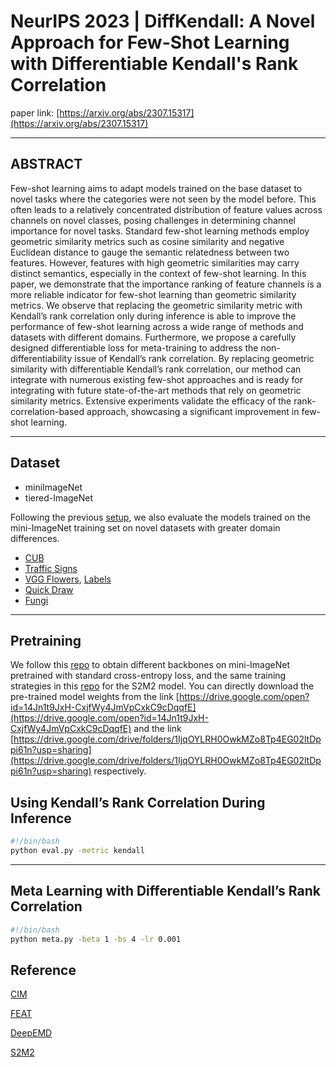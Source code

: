 # NeurIPS 2023 | DiffKendall: A Novel Approach for Few-Shot Learning with Differentiable Kendall's Rank Correlation

paper link: [https://arxiv.org/abs/2307.15317](https://arxiv.org/abs/2307.15317)

------

## ABSTRACT

Few-shot learning aims to adapt models trained on the base dataset to novel tasks where the categories were not seen by the model before. This often leads to a relatively concentrated distribution of feature values across channels on novel classes, posing challenges in determining channel importance for novel tasks. Standard few-shot learning methods employ geometric similarity metrics such as cosine similarity and negative Euclidean distance to gauge the semantic relatedness between two features. However, features with high geometric similarities may carry distinct semantics, especially in the context of few-shot learning. In this paper, we demonstrate that the importance ranking of feature channels is a more reliable indicator for few-shot learning than geometric similarity metrics. We observe that replacing the geometric similarity metric with Kendall’s rank correlation only during inference is able to improve the performance of few-shot learning across a wide range of methods and datasets with different domains. Furthermore, we propose a carefully designed differentiable loss for meta-training to address the non-differentiability issue of Kendall’s rank correlation. By replacing geometric similarity with differentiable Kendall’s rank correlation, our method can integrate with numerous existing few-shot approaches and is ready for integrating with future state-of-the-art methods that rely on geometric similarity metrics. Extensive experiments validate the efficacy of the rank-correlation-based approach, showcasing a significant improvement in few-shot learning.

------

## Dataset

- miniImageNet
- tiered-ImageNet

Following the previous [setup](https://github.com/Frankluox/Channel_Importance_FSL), we also evaluate the models trained on the mini-ImageNet training set on novel datasets with greater domain differences.

- [CUB](https://docs.google.com/uc?export=download&id=1B8jmZin9teye7Lte9ZKsQ3lyMASbxune)
- [Traffic Signs](https://sid.erda.dk/public/archives/daaeac0d7ce1152aea9b61d9f1e19370/GTSRB_Final_Training_Images.zip)
- [VGG Flowers](http://www.robots.ox.ac.uk/~vgg/data/flowers/102/102flowers.tgz), [Labels](http://www.robots.ox.ac.uk/~vgg/data/flowers/102/imagelabels.mat)
- [Quick Draw](http://csr.bu.edu/ftp/visda/2019/multi-source/quickdraw.zip)
- [Fungi](https://labs.gbif.org/fgvcx/2018/fungi_train_val.tgz)

------

## Pretraining 

We follow this [repo](https://github.com/Sha-Lab/FEAT) to obtain different backbones on mini-ImageNet pretrained with standard cross-entropy loss, and the same training strategies in this [repo](https://github.com/nupurkmr9/S2M2_fewshot) for the S2M2 model. You can directly download the pre-trained model weights from the link [https://drive.google.com/open?id=14Jn1t9JxH-CxjfWy4JmVpCxkC9cDqqfE](https://drive.google.com/open?id=14Jn1t9JxH-CxjfWy4JmVpCxkC9cDqqfE) and the link [https://drive.google.com/drive/folders/1IjqOYLRH0OwkMZo8Tp4EG02ltDppi61n?usp=sharing](https://drive.google.com/drive/folders/1IjqOYLRH0OwkMZo8Tp4EG02ltDppi61n?usp=sharing) respectively.

## Using Kendall’s Rank Correlation During Inference

```bash
#!/bin/bash
python eval.py -metric kendall
```

------

## Meta Learning with Differentiable Kendall’s Rank Correlation

```bash
#!/bin/bash
python meta.py -beta 1 -bs 4 -lr 0.001
```

## Reference

[CIM](https://github.com/Frankluox/Channel_Importance_FSL)

[FEAT](https://github.com/Sha-Lab/FEAT)

[DeepEMD](https://github.com/icoz69/DeepEMD/tree/master)

[S2M2](https://github.com/nupurkmr9/S2M2_fewshot)

